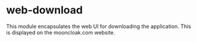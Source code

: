 # web-download

This module encapsulates the web UI for downloading the application. This is displayed on the
mooncloak.com website.
